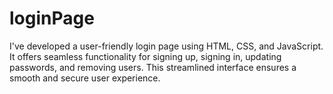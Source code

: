 # loginPage
I've developed a user-friendly login page using HTML, CSS, and JavaScript. It offers seamless functionality for signing up, signing in, updating passwords, and removing users. This streamlined interface ensures a smooth and secure user experience.
